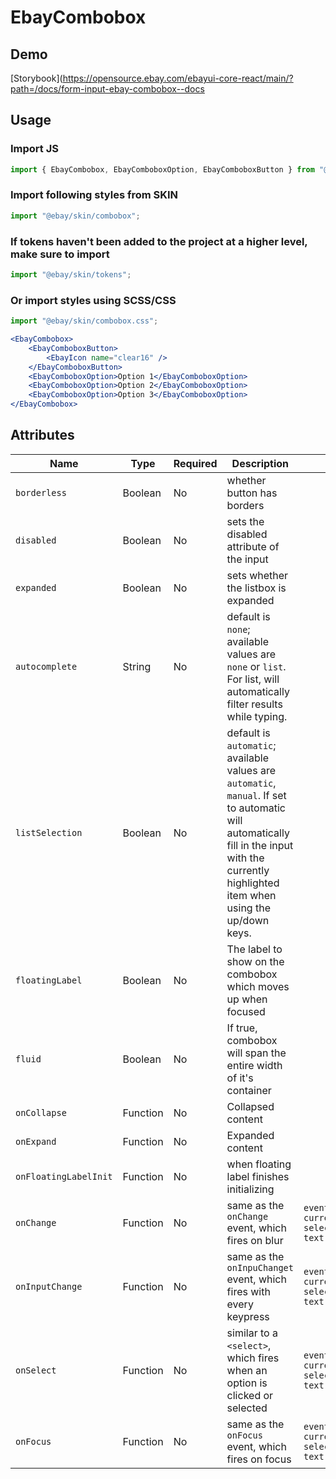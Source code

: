 # EbayCombobox

## Demo

[Storybook](https://opensource.ebay.com/ebayui-core-react/main/?path=/docs/form-input-ebay-combobox--docs

## Usage

### Import JS

```jsx harmony
import { EbayCombobox, EbayComboboxOption, EbayComboboxButton } from "@ebay/ui-core-react/ebay-combobox";
```

### Import following styles from SKIN

```jsx harmony
import "@ebay/skin/combobox";
```

### If tokens haven't been added to the project at a higher level, make sure to import

```jsx harmony
import "@ebay/skin/tokens";
```

### Or import styles using SCSS/CSS

```jsx harmony
import "@ebay/skin/combobox.css";
```

```jsx harmony
<EbayCombobox>
    <EbayComboboxButton>
        <EbayIcon name="clear16" />
    </EbayComboboxButton>
    <EbayComboboxOption>Option 1</EbayComboboxOption>
    <EbayComboboxOption>Option 2</EbayComboboxOption>
    <EbayComboboxOption>Option 3</EbayComboboxOption>
</EbayCombobox>
```

## Attributes

| Name                  | Type     | Required | Description                                                                                                                                                                                   | Data                                                            |
| --------------------- | -------- | -------- | --------------------------------------------------------------------------------------------------------------------------------------------------------------------------------------------- | --------------------------------------------------------------- |
| `borderless`          | Boolean  | No       | whether button has borders                                                                                                                                                                    |                                                                 |
| `disabled`            | Boolean  | No       | sets the disabled attribute of the input                                                                                                                                                      |                                                                 |
| `expanded`            | Boolean  | No       | sets whether the listbox is expanded                                                                                                                                                          |                                                                 |
| `autocomplete`        | String   | No       | default is `none`; available values are `none` or `list`. For list, will automatically filter results while typing.                                                                           |                                                                 |
| `listSelection`       | Boolean  | No       | default is `automatic`; available values are `automatic`, `manual`. If set to automatic will automatically fill in the input with the currently highlighted item when using the up/down keys. |                                                                 |
| `floatingLabel`       | Boolean  | No       | The label to show on the combobox which moves up when focused                                                                                                                                 |                                                                 |
| `fluid`               | Boolean  | No       | If true, combobox will span the entire width of it's container                                                                                                                                |                                                                 |
| `onCollapse`          | Function | No       | Collapsed content                                                                                                                                                                             |                                                                 |
| `onExpand`            | Function | No       | Expanded content                                                                                                                                                                              |                                                                 |
| `onFloatingLabelInit` | Function | No       | when floating label finishes initializing                                                                                                                                                     |                                                                 |
| `onChange`            | Function | No       | same as the `onChange` event, which fires on blur                                                                                                                                             | `event, { currentInputValue, selectedOption: { text, value } }` |
| `onInputChange`       | Function | No       | same as the `onInpuChanget` event, which fires with every keypress                                                                                                                            | `event, { currentInputValue, selectedOption: { text, value } }` |
| `onSelect`            | Function | No       | similar to a `<select>`, which fires when an option is clicked or selected                                                                                                                    | `event, { currentInputValue, selectedOption: { text, value } }` |
| `onFocus`             | Function | No       | same as the `onFocus` event, which fires on focus                                                                                                                                             | `event, { currentInputValue, selectedOption: { text, value } }` |
